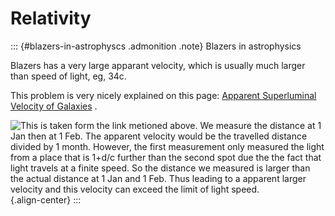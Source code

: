 # Relativity

::: {#blazers-in-astrophyscs .admonition .note}
Blazers in astrophysics

Blazers has a very large apparant velocity, which is usually much larger
than speed of light, eg, 34c.

This problem is very nicely explained on this page: [Apparent
Superluminal Velocity of
Galaxies](http://math.ucr.edu/home/baez/physics/Relativity/SpeedOfLight/Superluminal/superluminal.html)
.

![This is taken form the link metioned above. We measure the distance at
1 Jan then at 1 Feb. The apparent velocity would be the travelled
distance divided by 1 month. However, the first measurement only
measured the light from a place that is $1+d/c$ further than the second
spot due the the fact that light travels at a finite speed. So the
distance we measured is larger than the actual distance at 1 Jan and 1
Feb. Thus leading to a apparent larger velocity and this velocity can
exceed the limit of light
speed.](assets/fun/superluminal.gif){.align-center}
:::
